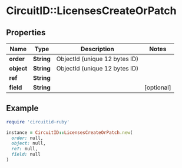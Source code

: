 # CircuitID::LicensesCreateOrPatch

## Properties

| Name | Type | Description | Notes |
| ---- | ---- | ----------- | ----- |
| **order** | **String** | ObjectId (unique 12 bytes ID) |  |
| **object** | **String** | ObjectId (unique 12 bytes ID) |  |
| **ref** | **String** |  |  |
| **field** | **String** |  | [optional] |

## Example

```ruby
require 'circuitid-ruby'

instance = CircuitID::LicensesCreateOrPatch.new(
  order: null,
  object: null,
  ref: null,
  field: null
)
```

